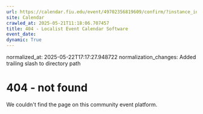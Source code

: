 ```yaml
---
url: https://calendar.fiu.edu/event/49702356819609/confirm/?instance_id=49702356820634&return=https%3A%2F%2Fcalendar.fiu.edu%2Fcalendar%3Fevent_types%255B%255D%3D127584
site: Calendar
crawled_at: 2025-05-21T11:18:06.707457
title: 404 - Localist Event Calendar Software
event_date: 
dynamic: True
---
```

normalized_at: 2025-05-22T17:17:27.948722
normalization_changes: Added trailing slash to directory path

# 404 - not found
We couldn't find the page on this community event platform.
